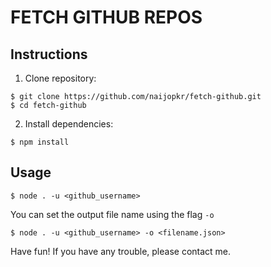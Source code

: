 # FETCH GITHUB REPOS

## Instructions

1. Clone repository:
```
$ git clone https://github.com/naijopkr/fetch-github.git
$ cd fetch-github
```

2. Install dependencies:
```
$ npm install
```

## Usage

```
$ node . -u <github_username>
```

You can set the output file name using the flag `-o`
```
$ node . -u <github_username> -o <filename.json>
```

Have fun! If you have any trouble, please contact me.
